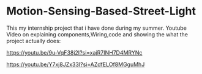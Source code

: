# Motion-Sensing-Based-Street-Light
This my internship project that i have done during my summer.
Youtube Video on explaining components,Wiring,code and showing the what the project actually does:

https://youtu.be/9u-VqF38j2I?si=xajR7INH7D4MRYNc

https://youtu.be/Y7xj8JZx33I?si=AZdfELOf8MGguMhJ
